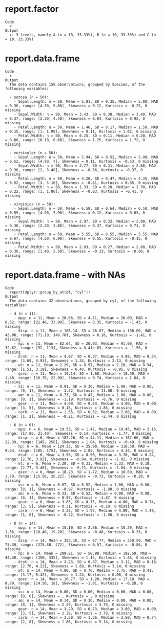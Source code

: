 # report.factor

    Code
      r
    Output
      x: 3 levels, namely A (n = 10, 33.33%), B (n = 10, 33.33%) and C (n = 10, 33.33%)

# report.data.frame

    Code
      r
    Output
      The data contains 150 observations, grouped by Species, of the following variables:
      
      - setosa (n = 50):
        - Sepal.Length: n = 50, Mean = 5.01, SD = 0.35, Median = 5.00, MAD = 0.30, range: [4.30, 5.80], Skewness = 0.12, Kurtosis = -0.25, 0 missing
        - Sepal.Width: n = 50, Mean = 3.43, SD = 0.38, Median = 3.40, MAD = 0.37, range: [2.30, 4.40], Skewness = 0.04, Kurtosis = 0.95, 0 missing
        - Petal.Length: n = 50, Mean = 1.46, SD = 0.17, Median = 1.50, MAD = 0.15, range: [1, 1.90], Skewness = 0.11, Kurtosis = 1.02, 0 missing
        - Petal.Width: n = 50, Mean = 0.25, SD = 0.11, Median = 0.20, MAD = 0.00, range: [0.10, 0.60], Skewness = 1.25, Kurtosis = 1.72, 0 missing
      
      - versicolor (n = 50):
        - Sepal.Length: n = 50, Mean = 5.94, SD = 0.52, Median = 5.90, MAD = 0.52, range: [4.90, 7], Skewness = 0.11, Kurtosis = -0.53, 0 missing
        - Sepal.Width: n = 50, Mean = 2.77, SD = 0.31, Median = 2.80, MAD = 0.30, range: [2, 3.40], Skewness = -0.36, Kurtosis = -0.37, 0 missing
        - Petal.Length: n = 50, Mean = 4.26, SD = 0.47, Median = 4.35, MAD = 0.52, range: [3, 5.10], Skewness = -0.61, Kurtosis = 0.05, 0 missing
        - Petal.Width: n = 50, Mean = 1.33, SD = 0.20, Median = 1.30, MAD = 0.22, range: [1, 1.80], Skewness = -0.03, Kurtosis = -0.41, 0 missing
      
      - virginica (n = 50):
        - Sepal.Length: n = 50, Mean = 6.59, SD = 0.64, Median = 6.50, MAD = 0.59, range: [4.90, 7.90], Skewness = 0.12, Kurtosis = 0.03, 0 missing
        - Sepal.Width: n = 50, Mean = 2.97, SD = 0.32, Median = 3.00, MAD = 0.30, range: [2.20, 3.80], Skewness = 0.37, Kurtosis = 0.71, 0 missing
        - Petal.Length: n = 50, Mean = 5.55, SD = 0.55, Median = 5.55, MAD = 0.67, range: [4.50, 6.90], Skewness = 0.55, Kurtosis = -0.15, 0 missing
        - Petal.Width: n = 50, Mean = 2.03, SD = 0.27, Median = 2.00, MAD = 0.30, range: [1.40, 2.50], Skewness = -0.13, Kurtosis = -0.60, 0 missing

# report.data.frame - with NAs

    Code
      report(dplyr::group_by_at(df, "cyl"))
    Output
      The data contains 32 observations, grouped by cyl, of the following variables:
      
      - 4 (n = 11):
        - mpg: n = 11, Mean = 26.66, SD = 4.51, Median = 26.00, MAD = 6.52, range: [21.40, 33.90], Skewness = 0.35, Kurtosis = -1.43, 0 missing
        - disp: n = 11, Mean = 105.14, SD = 26.87, Median = 108.00, MAD = 43.00, range: [71.10, 146.70], Skewness = 0.16, Kurtosis = -1.41, 0 missing
        - hp: n = 11, Mean = 82.64, SD = 20.93, Median = 91.00, MAD = 32.62, range: [52, 113], Skewness = 8.41e-03, Kurtosis = -1.56, 0 missing
        - drat: n = 11, Mean = 4.07, SD = 0.37, Median = 4.08, MAD = 0.34, range: [3.69, 4.93], Skewness = 1.34, Kurtosis = 2.13, 0 missing
        - wt: n = 11, Mean = 2.29, SD = 0.57, Median = 2.20, MAD = 0.54, range: [1.51, 3.19], Skewness = 0.40, Kurtosis = -0.85, 0 missing
        - qsec: n = 11, Mean = 19.14, SD = 1.68, Median = 18.90, MAD = 1.48, range: [16.70, 22.90], Skewness = 0.74, Kurtosis = 1.84, 0 missing
        - vs: n = 11, Mean = 0.91, SD = 0.30, Median = 1.00, MAD = 0.00, range: [0, 1], Skewness = -3.32, Kurtosis = 11.00, 0 missing
        - am: n = 11, Mean = 0.73, SD = 0.47, Median = 1.00, MAD = 0.00, range: [0, 1], Skewness = -1.19, Kurtosis = -0.76, 0 missing
        - gear: n = 11, Mean = 4.09, SD = 0.54, Median = 4.00, MAD = 0.00, range: [3, 5], Skewness = 0.15, Kurtosis = 1.86, 0 missing
        - carb: n = 11, Mean = 1.55, SD = 0.52, Median = 2.00, MAD = 0.00, range: [1, 2], Skewness = -0.21, Kurtosis = -2.44, 0 missing
      
      - 6 (n = 6):
        - mpg: n = 6, Mean = 19.53, SD = 1.47, Median = 19.45, MAD = 2.15, range: [17.80, 21.40], Skewness = 0.14, Kurtosis = -1.77, 0 missing
        - disp: n = 6, Mean = 187.20, SD = 44.11, Median = 167.60, MAD = 22.39, range: [145, 258], Skewness = 1.04, Kurtosis = -0.49, 0 missing
        - hp: n = 6, Mean = 124.33, SD = 25.90, Median = 116.50, MAD = 9.64, range: [105, 175], Skewness = 2.02, Kurtosis = 4.34, 0 missing
        - drat: n = 6, Mean = 3.53, SD = 0.50, Median = 3.76, MAD = 0.24, range: [2.76, 3.92], Skewness = -0.94, Kurtosis = -1.02, 0 missing
        - wt: n = 6, Mean = 3.20, SD = 0.31, Median = 3.33, MAD = 0.18, range: [2.77, 3.46], Skewness = -0.71, Kurtosis = -1.84, 0 missing
        - qsec: n = 6, Mean = 18.23, SD = 1.72, Median = 18.60, MAD = 1.79, range: [15.50, 20.22], Skewness = -0.72, Kurtosis = -0.20, 0 missing
        - vs: n = 6, Mean = 0.67, SD = 0.52, Median = 1.00, MAD = 0.00, range: [0, 1], Skewness = -0.97, Kurtosis = -1.88, 0 missing
        - am: n = 6, Mean = 0.33, SD = 0.52, Median = 0.00, MAD = 0.00, range: [0, 1], Skewness = 0.97, Kurtosis = -1.87, 0 missing
        - gear: n = 6, Mean = 3.83, SD = 0.75, Median = 4.00, MAD = 0.74, range: [3, 5], Skewness = 0.31, Kurtosis = -0.10, 0 missing
        - carb: n = 6, Mean = 3.33, SD = 1.97, Median = 4.00, MAD = 1.48, range: [1, 6], Skewness = -0.22, Kurtosis = -1.08, 0 missing
      
      - 8 (n = 14):
        - mpg: n = 14, Mean = 15.10, SD = 2.56, Median = 15.20, MAD = 1.56, range: [10.40, 19.20], Skewness = -0.46, Kurtosis = 0.33, 0 missing
        - disp: n = 14, Mean = 353.10, SD = 67.77, Median = 350.50, MAD = 73.39, range: [275.80, 472], Skewness = 0.57, Kurtosis = -0.86, 0 missing
        - hp: n = 14, Mean = 209.21, SD = 50.98, Median = 192.50, MAD = 44.48, range: [150, 335], Skewness = 1.14, Kurtosis = 1.46, 0 missing
        - drat: n = 14, Mean = 3.23, SD = 0.37, Median = 3.12, MAD = 0.16, range: [2.76, 4.22], Skewness = 1.68, Kurtosis = 3.14, 0 missing
        - wt: n = 14, Mean = 4.00, SD = 0.76, Median = 3.75, MAD = 0.41, range: [3.17, 5.42], Skewness = 1.24, Kurtosis = 0.08, 0 missing
        - qsec: n = 14, Mean = 16.77, SD = 1.20, Median = 17.18, MAD = 0.79, range: [14.50, 18], Skewness = -1.01, Kurtosis = -0.28, 0 missing
        - vs: n = 14, Mean = 0.00, SD = 0.00, Median = 0.00, MAD = 0.00, range: [0, 0], Skewness = , Kurtosis = , 0 missing
        - am: n = 14, Mean = 0.14, SD = 0.36, Median = 0.00, MAD = 0.00, range: [0, 1], Skewness = 2.29, Kurtosis = 3.79, 0 missing
        - gear: n = 14, Mean = 3.29, SD = 0.73, Median = 3.00, MAD = 0.00, range: [3, 5], Skewness = 2.29, Kurtosis = 3.79, 0 missing
        - carb: n = 14, Mean = 3.50, SD = 1.56, Median = 3.50, MAD = 0.74, range: [2, 8], Skewness = 1.86, Kurtosis = 5.14, 0 missing

